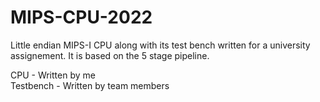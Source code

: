 # MIPS-CPU-2022
Little endian MIPS-I CPU along with its test bench written for a university assignement. It is based on the 5 stage pipeline.

CPU - Written by me \
Testbench - Written by team members
